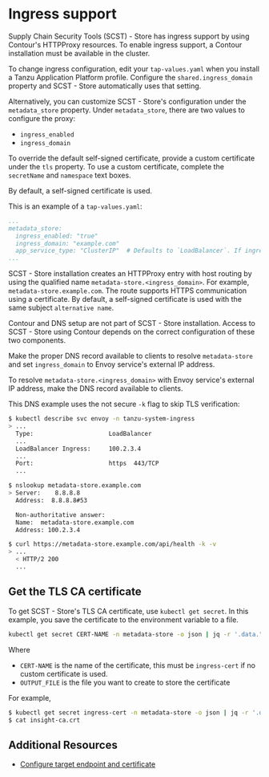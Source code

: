 # Ingress support

Supply Chain Security Tools (SCST) - Store has ingress support by using Contour's HTTPProxy resources.
To enable ingress support, a Contour installation must be available in the cluster.

To change ingress configuration, edit your `tap-values.yaml` when you install a Tanzu Application Platform profile. Configure the `shared.ingress_domain` property and SCST - Store automatically uses that setting.

Alternatively, you can customize SCST - Store's configuration under the `metadata_store` property. Under `metadata_store`, there are two values to configure the proxy: 
- `ingress_enabled`
- `ingress_domain`

To override the default self-signed certificate, provide a custom certificate under the `tls` property.
To use a custom certificate, complete the `secretName` and `namespace` text boxes.

By default, a self-signed certificate is used.

This is an example of a `tap-values.yaml`:

```yaml
...
metadata_store:
  ingress_enabled: "true"
  ingress_domain: "example.com"
  app_service_type: "ClusterIP"  # Defaults to `LoadBalancer`. If ingress is enabled then this must be set to `ClusterIP`.
...
```

SCST - Store installation creates an HTTPProxy entry with host routing by using the qualified name `metadata-store.<ingress_domain>`. For example, `metadata-store.example.com`. The route supports HTTPS communication using a certificate. By default, a self-signed certificate is used with the same subject `alternative name`. <!--See [Custom certificate configuration](custom-cert.hbs.md) for information about how to configure custom certificates.-->

Contour and DNS setup are not part of SCST - Store installation. Access to SCST - Store using Contour depends on the correct configuration of these two components.

Make the proper DNS record available to clients to resolve `metadata-store` and set `ingress_domain` to Envoy service's external IP address.

To resolve `metadata-store.<ingress_domain>` with Envoy service's external IP address, make the DNS 
record available to clients.

This DNS example uses the not secure `-k` flag to skip TLS verification:

```bash
$ kubectl describe svc envoy -n tanzu-system-ingress
> ...
  Type:                     LoadBalancer
  ...
  LoadBalancer Ingress:     100.2.3.4
  ...
  Port:                     https  443/TCP
  ...

$ nslookup metadata-store.example.com
> Server:    8.8.8.8
  Address:  8.8.8.8#53

  Non-authoritative answer:
  Name:  metadata-store.example.com
  Address: 100.2.3.4

$ curl https://metadata-store.example.com/api/health -k -v
> ...
  < HTTP/2 200
  ...
```

## <a id="tls"></a>Get the TLS CA certificate

To get SCST - Store's TLS CA certificate, use `kubectl get secret`. In this example, you save the certificate to the environment variable to a file.

```bash
kubectl get secret CERT-NAME -n metadata-store -o json | jq -r '.data."ca.crt"' | base64 -d > OUTPUT_FILE
```

Where

* `CERT-NAME` is the name of the certificate, this must be `ingress-cert` if no custom certificate is used.
* `OUTPUT_FILE` is the file you want to create to store the certificate

For example,

```bash
$ kubectl get secret ingress-cert -n metadata-store -o json | jq -r '.data."ca.crt"' | base64 -d > insight-ca.crt
$ cat insight-ca.crt
```

## Additional Resources

* [Configure target endpoint and certificate](using-encryption-and-connection.hbs.md)
